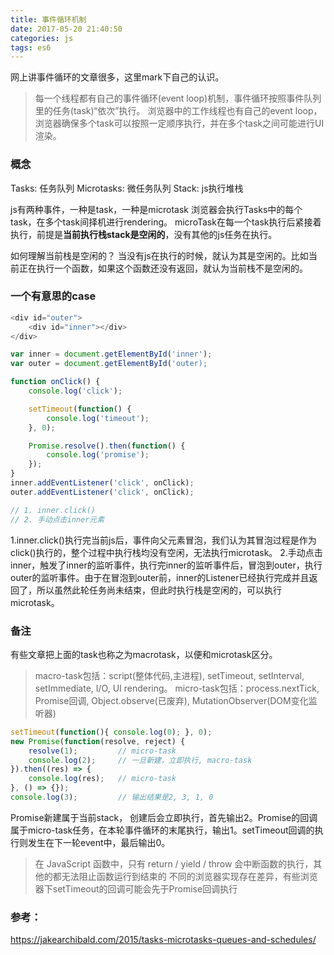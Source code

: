 ```yaml
---
title: 事件循环机制
date: 2017-05-20 21:40:50
categories: js
tags: es6
---
```

网上讲事件循环的文章很多，这里mark下自己的认识。

> 每一个线程都有自己的事件循环(event loop)机制，事件循环按照事件队列里的任务(task)“依次”执行。
> 浏览器中的工作线程也有自己的event loop，浏览器确保多个task可以按照一定顺序执行，并在多个task之间可能进行UI渲染。

### 概念
Tasks: 任务队列
Microtasks: 微任务队列
Stack: js执行堆栈

js有两种事件，一种是task，一种是microtask
浏览器会执行Tasks中的每个task，在多个task间择机进行rendering。
microTask在每一个task执行后紧接着执行，前提是**当前执行栈stack是空闲的**，没有其他的js任务在执行。

如何理解当前栈是空闲的？
当没有js在执行的时候，就认为其是空闲的。比如当前正在执行一个函数，如果这个函数还没有返回，就认为当前栈不是空闲的。

### 一个有意思的case
```javascript
<div id="outer">
    <div id="inner"></div>
</div>

var inner = document.getElementById('inner');
var outer = document.getElementById('outer);

function onClick() {
    console.log('click');

    setTimeout(function() {
        console.log('timeout');
    }, 0);

    Promise.resolve().then(function() {
        console.log('promise');
    });
}
inner.addEventListener('click', onClick);
outer.addEventListener('click', onClick);

// 1. inner.click()
// 2. 手动点击inner元素
```
1.inner.click()执行完当前js后，事件向父元素冒泡，我们认为其冒泡过程是作为click()执行的，整个过程中执行栈均没有空闲，无法执行microtask。
2.手动点击inner，触发了inner的监听事件，执行完inner的监听事件后，冒泡到outer，执行outer的监听事件。由于在冒泡到outer前，inner的Listener已经执行完成并且返回了，所以虽然此轮任务尚未结束，但此时执行栈是空闲的，可以执行microtask。


### 备注
有些文章把上面的task也称之为macrotask，以便和microtask区分。
> macro-task包括：script(整体代码,主进程), setTimeout, setInterval, setImmediate, I/O, UI rendering。
> micro-task包括：process.nextTick, Promise回调, Object.observe(已废弃), MutationObserver(DOM变化监听器)


```javascript
setTimeout(function(){ console.log(0); }, 0);
new Promise(function(resolve, reject) {
    resolve(1);         // micro-task
    console.log(2);     // 一旦新建，立即执行, macro-task
}).then((res) => {
    console.log(res);   // micro-task
}, () => {});
console.log(3);         // 输出结果是2, 3, 1, 0
```
Promise新建属于当前stack， 创建后会立即执行，首先输出2。Promise的回调属于micro-task任务，在本轮事件循环的末尾执行，输出1。setTimeout回调的执行则发生在下一轮event中，最后输出0。

> 在 JavaScript 函数中，只有 return / yield / throw 会中断函数的执行，其他的都无法阻止函数运行到结束的
> 不同的浏览器实现存在差异，有些浏览器下setTimeout的回调可能会先于Promise回调执行


### 参考：
https://jakearchibald.com/2015/tasks-microtasks-queues-and-schedules/

